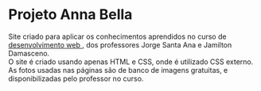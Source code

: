 # Projeto Anna Bella 

Site criado para aplicar os conhecimentos aprendidos no curso de <a href="https://www.udemy.com/course/web-completo/"> desenvolvimento web </a>, dos professores Jorge Santa Ana e Jamilton Damasceno.  
O site é criado usando apenas HTML e CSS, onde é utilizado CSS externo. As fotos usadas nas páginas são de banco de imagens gratuitas, e disponibilizadas pelo professor no curso.   
